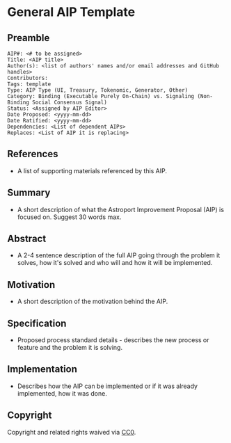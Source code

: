 # General AIP Template

## Preamble
```
AIP#: <# to be assigned>
Title: <AIP title>
Author(s): <list of authors' names and/or email addresses and GitHub handles>
Contributors:
Tags: template
Type: AIP Type (UI, Treasury, Tokenomic, Generator, Other)
Category: Binding (Executable Purely On-Chain) vs. Signaling (Non-Binding Social Consensus Signal)
Status: <Assigned by AIP Editor>
Date Proposed: <yyyy-mm-dd>
Date Ratified: <yyyy-mm-dd>
Dependencies: <List of dependent AIPs>
Replaces: <List of AIP it is replacing>
```
## References

- A list of supporting materials referenced by this AIP.

## Summary

- A short description of what the Astroport Improvement Proposal (AIP) is focused on. Suggest 30 words max.

## Abstract

- A 2-4 sentence description of the full AIP going through the problem it solves, how it's solved and who will and how it will be implemented.

## Motivation

- A short description of the motivation behind the AIP.

## Specification

- Proposed process standard details - describes the new process or feature and the problem it is solving.

## Implementation

- Describes how the AIP can be implemented or if it was already implemented, how it was done.

## Copyright

Copyright and related rights waived via [CC0](https://creativecommons.org/publicdomain/zero/1.0/).
